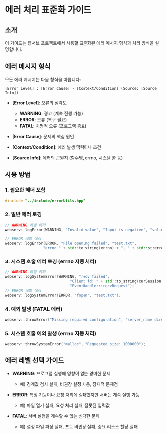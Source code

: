 # 에러 처리 표준화 가이드

## 소개
이 가이드는 웹서브 프로젝트에서 사용할 표준화된 에러 메시지 형식과 처리 방식을 설명합니다.

## 에러 메시지 형식
모든 에러 메시지는 다음 형식을 따릅니다:
```
[Error Level] : [Error Cause] - [Context/Condition] (Source: [Source Info])
```

- **[Error Level]**: 오류의 심각도
  - **WARNING**: 경고 (계속 진행 가능)
  - **ERROR**: 오류 (복구 필요)
  - **FATAL**: 치명적 오류 (프로그램 종료)

- **[Error Cause]**: 문제의 핵심 원인
- **[Context/Condition]**: 에러 발생 맥락이나 조건
- **[Source Info]**: 에러의 근원지 (함수명, errno, 시스템 콜 등)

## 사용 방법

### 1. 필요한 헤더 포함
```cpp
#include "../include/errorUtils.hpp"
```

### 2. 일반 에러 로깅
```cpp
// WARNING 레벨 에러
webserv::logError(WARNING, "Invalid value", "Input is negative", "validateInput function");

// ERROR 레벨 에러
webserv::logError(ERROR, "File opening failed", "test.txt", 
                 "errno " + std::to_string(errno) + ", " + std::strerror(errno));
```

### 3. 시스템 호출 에러 로깅 (errno 자동 처리)
```cpp
// WARNING 레벨 에러
webserv::logSystemError(WARNING, "recv failed", 
			                 "Client fd: " + std::to_string(curSession.getClientFd()), 
			                 "EventHandler::recvRequest");
// ERROR 레벨 에러
webserv::logSystemError(ERROR, "fopen", "test.txt");
```

### 4. 예외 발생 (FATAL 에러)
```cpp
webserv::throwError("Missing required configuration", "server_name directive", "ConfigParser::parse");
```

### 5. 시스템 호출 예외 발생 (errno 자동 처리)
```cpp
webserv::throwSystemError("malloc", "Requested size: 1000000");
```

## 에러 레벨 선택 가이드

- **WARNING**: 프로그램 실행에 영향이 없는 경미한 문제
  - 예) 경계값 검사 실패, 비권장 설정 사용, 잠재적 문제점

- **ERROR**: 특정 기능이나 요청 처리에 실패했지만 서버는 계속 실행 가능
  - 예) 파일 열기 실패, 요청 처리 실패, 잘못된 입력값

- **FATAL**: 서버 실행을 계속할 수 없는 심각한 문제
  - 예) 설정 파일 파싱 실패, 포트 바인딩 실패, 중요 리소스 할당 실패
